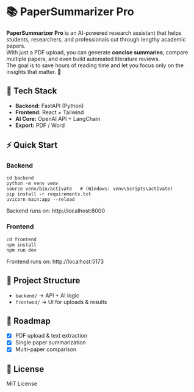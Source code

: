 # 📚 PaperSummarizer Pro

**PaperSummarizer Pro** is an AI-powered research assistant that helps students, researchers, and professionals cut through lengthy academic papers.  
With just a PDF upload, you can generate **concise summaries**, compare multiple papers, and even build automated literature reviews.  
The goal is to save hours of reading time and let you focus only on the insights that matter. 🚀  

## 🚀 Tech Stack
- **Backend:** FastAPI (Python)
- **Frontend:** React + Tailwind
- **AI Core:** OpenAI API + LangChain
- **Export:** PDF / Word

## ⚡ Quick Start

### Backend
```
cd backend
python -m venv venv
source venv/bin/activate   # (Windows: venv\Scripts\activate)
pip install -r requirements.txt
uvicorn main:app --reload
```
Backend runs on: http://localhost:8000

### Frontend
```
cd frontend
npm install
npm run dev
```
Frontend runs on: http://localhost:5173

## 📂 Project Structure
- `backend/` → API + AI logic
- `frontend/` → UI for uploads & results

## 📌 Roadmap
- [X] PDF upload & text extraction
- [X] Single paper summarization
- [X] Multi-paper comparison

## 📜 License
MIT License

